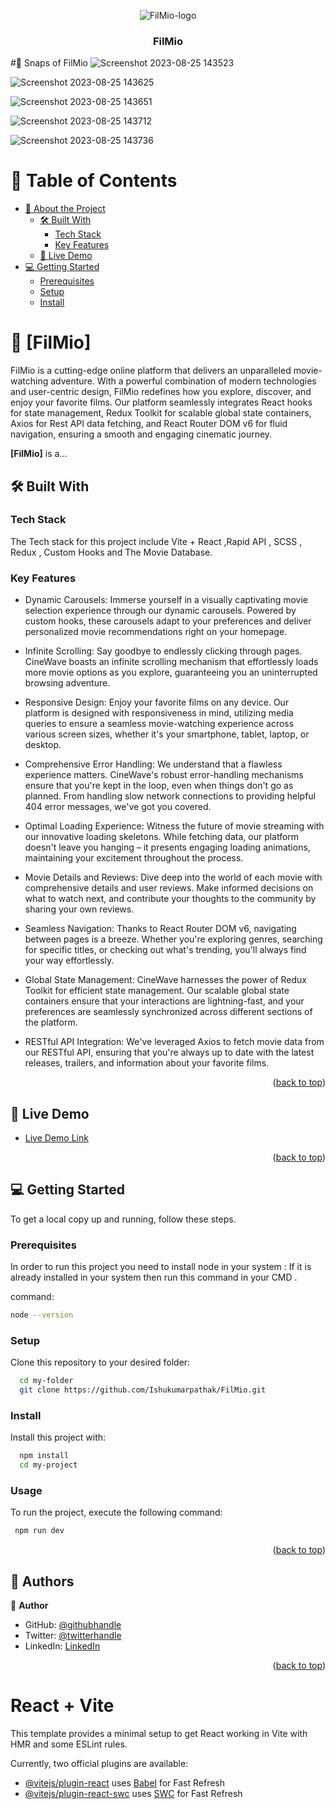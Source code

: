 <a name="readme-top"></a>
<div align="center">
  
![FilMio-logo](https://github.com/Ishukumarpathak/FilMio/assets/77011944/6bb5edbb-a73a-4238-b3c8-d425af0797ea)
  <br/>
  <h3><b> FilMio </b></h3>
</div>

#📸 Snaps of FilMio
 ![Screenshot 2023-08-25 143523](https://github.com/Ishukumarpathak/FilMio/assets/77011944/d9170c81-9ebd-4f40-8a10-d50fcd814293)





![Screenshot 2023-08-25 143625](https://github.com/Ishukumarpathak/FilMio/assets/77011944/a6396491-2920-4c8e-aa0e-aeb534e0057c)

![Screenshot 2023-08-25 143651](https://github.com/Ishukumarpathak/FilMio/assets/77011944/52454f59-2eae-4093-9c77-a683b1ac4fbd)

![Screenshot 2023-08-25 143712](https://github.com/Ishukumarpathak/FilMio/assets/77011944/44b6bea8-826a-4e0d-858c-1847d1c81a4d)

![Screenshot 2023-08-25 143736](https://github.com/Ishukumarpathak/FilMio/assets/77011944/8dc0c1ab-8e6e-4e65-b5f6-4bfda81d390b)




<!-- TABLE OF CONTENTS -->


# 📗 Table of Contents

- [📖 About the Project](#about-project)
  - [🛠 Built With](#built-with)
    - [Tech Stack](#tech-stack)
    - [Key Features](#key-features)
  - [🚀 Live Demo](#live-demo)
- [💻 Getting Started](#getting-started)
  - [Prerequisites](#prerequisites)
  - [Setup](#setup)
  - [Install](#install)

<!-- PROJECT DESCRIPTION -->

# 📖 [FilMio] <a name="about-project"></a>

FilMio is a cutting-edge online platform that delivers an unparalleled movie-watching adventure. With a powerful combination of modern technologies and user-centric design, FilMio redefines how you explore, discover, and enjoy your favorite films. Our platform seamlessly integrates React hooks for state management, Redux Toolkit for scalable global state containers, Axios for Rest API data fetching, and React Router DOM v6 for fluid navigation, ensuring a smooth and engaging cinematic journey.

**[FilMio]** is a...

## 🛠 Built With <a name="built-with"></a>

### Tech Stack <a name="tech-stack"></a>

The Tech stack for this project include Vite + React ,Rapid API , SCSS , Redux , Custom Hooks and The Movie Database.
<!--
<details>
  <summary>Client</summary>
  <ul>
    <li><a href="https://reactjs.org/">React.js</a></li>
  </ul>
</details>

<details>
  <summary>Server</summary>
  <ul>
    <li><a href="https://expressjs.com/">Express.js</a></li>
  </ul>
</details>

<details>
<summary>Database</summary>
  <ul>
    <li><a href="https://www.postgresql.org/">PostgreSQL</a></li>
  </ul>
</details>

->


<!-- Features -->

### Key Features <a name="key-features"></a>


-  Dynamic Carousels: Immerse yourself in a visually captivating movie selection experience through our dynamic carousels. Powered by custom hooks, these carousels adapt to your preferences and deliver personalized movie recommendations right on your homepage.
- Infinite Scrolling: Say goodbye to endlessly clicking through pages. CineWave boasts an infinite scrolling mechanism that effortlessly loads more movie options as you explore, guaranteeing you an uninterrupted browsing adventure.

- Responsive Design: Enjoy your favorite films on any device. Our platform is designed with responsiveness in mind, utilizing media queries to ensure a seamless movie-watching experience across various screen sizes, whether it's your smartphone, tablet, laptop, or desktop.

- Comprehensive Error Handling: We understand that a flawless experience matters. CineWave's robust error-handling mechanisms ensure that you're kept in the loop, even when things don't go as planned. From handling slow network connections to providing helpful 404 error messages, we've got you covered.

- Optimal Loading Experience: Witness the future of movie streaming with our innovative loading skeletons. While fetching data, our platform doesn't leave you hanging – it presents engaging loading animations, maintaining your excitement throughout the process.

- Movie Details and Reviews: Dive deep into the world of each movie with comprehensive details and user reviews. Make informed decisions on what to watch next, and contribute your thoughts to the community by sharing your own reviews.

- Seamless Navigation: Thanks to React Router DOM v6, navigating between pages is a breeze. Whether you're exploring genres, searching for specific titles, or checking out what's trending, you'll always find your way effortlessly.

- Global State Management: CineWave harnesses the power of Redux Toolkit for efficient state management. Our scalable global state containers ensure that your interactions are lightning-fast, and your preferences are seamlessly synchronized across different sections of the platform.

- RESTful API Integration: We've leveraged Axios to fetch movie data from our RESTful API, ensuring that you're always up to date with the latest releases, trailers, and information about your favorite films.

<p align="right">(<a href="#readme-top">back to top</a>)</p>

<!-- LIVE DEMO -->

## 🚀 Live Demo <a name="live-demo"></a>



- [Live Demo Link](https://google.com)

<p align="right">(<a href="#readme-top">back to top</a>)</p>

<!-- GETTING STARTED -->

## 💻 Getting Started <a name="getting-started"></a>



To get a local copy up and running, follow these steps.

### Prerequisites

In order to run this project you need to install node in your system :
If it is already installed in your system then run this command in your CMD .

 command: 

```sh
node --version

```
 

### Setup

Clone this repository to your desired folder:



```sh
  cd my-folder
  git clone https://github.com/Ishukumarpathak/FilMio.git
```


### Install

Install this project with:


```sh
  npm install
  cd my-project
```


### Usage

To run the project, execute the following command:


```sh
 npm run dev
```
<!---

<!--### Run tests

To run tests, run the following command:

<!--
Example command:

```sh
  bin/rails test test/models/article_test.rb
```

### Deployment

You can deploy this project using:

<!--
Example:

```sh

```
 -->





<p align="right">(<a href="#readme-top">back to top</a>)</p>

<!-- AUTHORS -->

## 👥 Authors <a name="authors"></a>


👤 **Author**

- GitHub: [@githubhandle](https://github.com/Ishukumarpathak)
- Twitter: [@twitterhandle](https://twitter.com/ishu__pathak)
- LinkedIn: [LinkedIn](https://www.linkedin.com/in/ishu-pathak/)


<p align="right">(<a href="#readme-top">back to top</a>)</p>

<!-- FUTURE FEATURES 

## 🔭 Future Features <a name="future-features"></a>

> Describe 1 - 3 features you will add to the project.

- [ ] **[new_feature_1]**
- [ ] **[new_feature_2]**
- [ ] **[new_feature_3]**

<p align="right">(<a href="#readme-top">back to top</a>)</p>
-->

<!-- CONTRIBUTING 

## 🤝 Contributing <a name="contributing"></a>

Contributions, issues, and feature requests are welcome!

Feel free to check the [issues page](../../issues/).

<p align="right">(<a href="#readme-top">back to top</a>)</p>

-->



<!-- SUPPORT

## ⭐️ Show your support <a name="support"></a>

> Write a message to encourage readers to support your project

If you like this project...

<p align="right">(<a href="#readme-top">back to top</a>)</p>

-->

<!-- ACKNOWLEDGEMENTS 

## 🙏 Acknowledgments <a name="acknowledgements"></a>

> Give credit to everyone who inspired your codebase.

I would like to thank...

<p align="right">(<a href="#readme-top">back to top</a>)</p>
-->

<!-- FAQ (optional) 

## ❓ FAQ (OPTIONAL) <a name="faq"></a>

> Add at least 2 questions new developers would ask when they decide to use your project.

- **[Question_1]**

  - [Answer_1]

- **[Question_2]**

  - [Answer_2]

<p align="right">(<a href="#readme-top">back to top</a>)</p>
-->

<!-- LICENSE 

## 📝 License <a name="license"></a>

This project is [MIT](./LICENSE) licensed.

_NOTE: we recommend using the [MIT license](https://choosealicense.com/licenses/mit/) - you can set it up quickly by [using templates available on GitHub](https://docs.github.com/en/communities/setting-up-your-project-for-healthy-contributions/adding-a-license-to-a-repository). You can also use [any other license](https://choosealicense.com/licenses/) if you wish._

<p align="right">(<a href="#readme-top">back to top</a>)</p>

-->





























































# React + Vite

This template provides a minimal setup to get React working in Vite with HMR and some ESLint rules.

Currently, two official plugins are available:

- [@vitejs/plugin-react](https://github.com/vitejs/vite-plugin-react/blob/main/packages/plugin-react/README.md) uses [Babel](https://babeljs.io/) for Fast Refresh
- [@vitejs/plugin-react-swc](https://github.com/vitejs/vite-plugin-react-swc) uses [SWC](https://swc.rs/) for Fast Refresh
